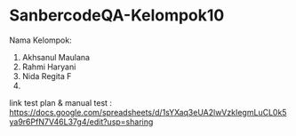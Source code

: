 # SanbercodeQA-Kelompok10

Nama Kelompok:
1. Akhsanul Maulana
2. Rahmi Haryani
3. Nida Regita F
4.

link test plan & manual test : https://docs.google.com/spreadsheets/d/1sYXaq3eUA2lwVzkIegmLuCL0k5ya9r6PfN7V46L37g4/edit?usp=sharing
